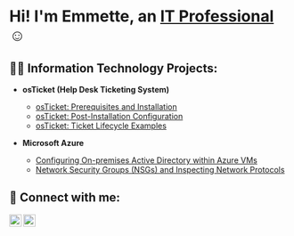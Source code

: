 <h1>Hi! I'm Emmette, an <a href="https://linkedin.com/in/emmette-quiambao-517a03231">IT Professional</a> ☺</h1>

<h2>👨‍💻 Information Technology Projects:</h2>

- <b>osTicket (Help Desk Ticketing System)</b>

  - [osTicket: Prerequisites and Installation](https://github.com/NetProtect1/osTicket-Prerequisites-and-Installation)
  - [osTicket: Post-Installation Configuration](https://github.com/NetProtect1/osTicket-Post-Installation-Configuration)
  - [osTicket: Ticket Lifecycle Examples](https://github.com/NetProtect1/osTicket-Ticket-Lifecycle-Examples)
- <b>Microsoft Azure</b>

  - [Configuring On-premises Active Directory within Azure VMs](https://github.com/NetProtect1/Configuring-On-premises-Active-Directory-within-Azure-VMs)
  - [Network Security Groups (NSGs) and Inspecting Network Protocols](https://github.com/NetProtect1/Network-Security-Groups-and-Inspecting-Network-Protocols)

<h2>🤳  Connect with me:</h2>


[<img align="left" alt="Josh | LinkedIn" width="22px" src="https://cdn.jsdelivr.net/npm/simple-icons@v3/icons/linkedin.svg" />][linkedin]
[<img align="left" alt="Josh | Instagram" width="22px" src="https://cdn.jsdelivr.net/npm/simple-icons@v3/icons/instagram.svg" />][instagram]


[instagram]: https://www.instagram.com/Josh
[linkedin]: https://www.linkedin.com/in/emmette-q-517a03231/


